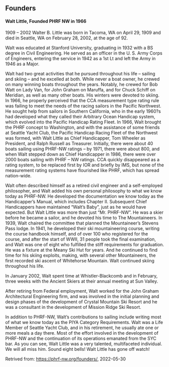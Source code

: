 ## Founders

#### Walt Little, Founded PHRF NW in 1966

1909 – 2002 Walter B. Little was born in Tacoma, WA on April 29, 1909 and died in Seattle, WA on February 28, 2002, at the age of 92.

Walt was educated at Stanford University, graduating in 1932 with a BS degree in Civil Engineering. He served as an officer in the U. S. Army Corps of Engineers, entering the service in 1942 as a 1st Lt and left the Army in 1946 as a Major.

Walt had two great activities that he pursued throughout his life – sailing and skiing – and he excelled at both. While never a boat owner, he crewed on many winning boats throughout the years. Notably, he crewed for Bob Watt on Lady Van, for John Graham on Maruffa, and for Chuck Schiff on Meridian, as well as many other boats. His winters were devoted to skiing. In 1966, he properly perceived that the CCA measurement type rating rule was failing to meet the needs of the racing sailors in the Pacific Northwest. He sought help from sailors in Southern California, who in the early 1960?s had developed what they called their Arbitrary Ocean Handicap system, which evolved into the Pacific Handicap Rating Fleet. In 1966, Walt brought the PHRF concept to Washington, and with the assistance of some friends at Seattle Yacht Club, the Pacific Handicap Racing Fleet of the Northwest was formed, with Walt Little as Chief Handicapper, Tom Wheeler as President, and Ralph Russell as Treasurer. Initially, there were about 40 boats sailing using PHRF-NW ratings – by 1971, there were about 800, and when Walt stepped down as Chief Handicapper in 1986, there were over 2000 boats sailing with PHRF – NW ratings. CCA quickly disappeared as a rating system, to be replaced first by IOR and briefly by IMS, but none of the measurement rating systems have flourished like PHRF, which has spread nation-wide.

Walt often described himself as a retired civil engineer and a self-employed philosopher, and Walt added his own personal philosophy to what we know today as PHRF-NW. He developed the documentation we know today as the Handicapper’s Manual, which includes Chapter II. Subsequent Chief Handicappers have maintained “Walt’s Baby”, just as he would have expected. But Walt Little was more than just “Mr. PHRF-NW”. He was a skier before he became a sailor, and he devoted his time to The Mountaineers. In 1939, Walt chaired the committee that planned the Mountaineer’s Stevens Pass lodge. In 1941, he developed their ski mountaineering course, writing the course handbook himself, and of over 100 who registered for the course, and after the start of WWII, 31 people took the final examination, and Walt was one of eight who fulfilled the stiff requirements for graduation. He was a fixture at the Meany Ski Hut for years. And he continued to find time for his skiing exploits, making, with several other Mountaineers, the first recorded ski ascent of Whitehorse Mountain. Walt continued skiing throughout his life.

In January 2002, Walt spent time at Whistler-Blackcomb and in February, three weeks with the Ancient Skiers at their annual meeting at Sun Valley.

After retiring from Federal employment, Walt worked for the John Graham Architectural Engineering firm, and was involved in the initial planning and design phases of the development of Crystal Mountain Ski Resort and he was a consultant in the development of Mission Ridge Ski Resort.

In addition to PHRF-NW, Walt’s contributions to sailing include writing most of what we know today as the PIYA Category Requirements. Walt was a Life Member of Seattle Yacht Club, and in his retirement, he usually ate one or more meals a day there. Most of the effort involved in the development of PHRF-NW and the continuation of its operations emanated from the SYC bar. As you can see, Walt Little was a very talented, multifaceted individual. We will all miss him. Sound eight bells! Walt Little has gone off watch!

Retrived from: https://phrf-nw.org/founders/, 2022-05-30